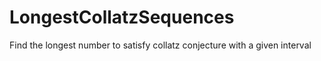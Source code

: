 # LongestCollatzSequences
Find the longest number to satisfy collatz conjecture with a given interval
